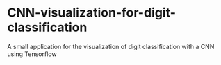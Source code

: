 # CNN-visualization-for-digit-classification
A small application for the visualization of digit classification with a CNN using Tensorflow
